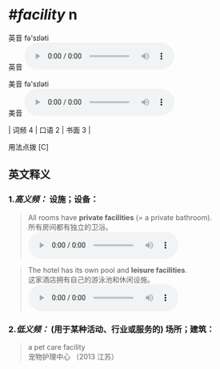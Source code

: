 # ***\#facility*** n
英音 fə'sɪləti  
英音
<audio src="./media/facility-B.aac" controls="controls"></audio>

美音 fə'sɪləti  
美音
<audio src="./media/facility.aac" controls="controls"></audio>



| 词频 4 | 口语 2 | 书面 3 |  

用法点拨  [C]

英文释义
---
### 1.*高义频：* **设施；设备：**  

 > All rooms have **private facilities** (= a private bathroom).  
 > 所有房间都有独立的卫浴。    
<audio src="./media/All rooms have 317补录_AAC.aac" controls="controls"></audio>

 > The hotel has its own pool and **leisure facilities**.  
 > 这家酒店拥有自己的游泳池和休闲设施。    
<audio src="./media/P168 facility1.aac" controls="controls"></audio>

### 2.*低义频：* **(用于某种活动、行业或服务的) 场所；建筑：**  

 > a pet care facility   
 > 宠物护理中心  （2013 江苏）  



